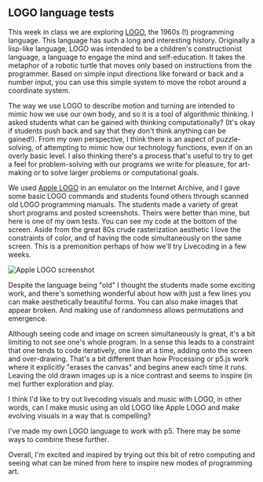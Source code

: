 ## LOGO language tests

This week in class we are exploring [LOGO](https://en.wikipedia.org/wiki/Logo_(programming_language)), the 1960s (!) programming language. This language has such a long and interesting history. Originally a lisp-like language, LOGO was intended to be a children's constructionist language, a language to engage the mind and self-education. It takes the metaphor of a robotic turtle that moves only based on instructions from the programmer. Based on simple input directions like forward or back and a number input, you can use this simple system to move the robot around a coordinate system. 

The way we use LOGO to describe motion and turning are intended to mimic how we use our own body, and so it is a tool of algorithmic thinking. I asked students what can be gained with thinking computationally? (It's okay if students push back and say that they don't think anything can be gained!). From my own perspective, I think there is an aspect of puzzle-solving, of attempting to mimic how our technology functions, even if on an overly basic level. I also thinking there's a process that's useful to try to get a feel for problem-solving with our programs we write for pleasure, for art-making or to solve larger problems or computational goals. 

We used [Apple LOGO](https://archive.org/details/Apple_Logo_II) in an emulator on the Internet Archive, and I gave some basic LOGO commands and students found others through scanned old LOGO programming manuals. The students made a variety of great short programs and posted screenshots. Theirs were better than mine, but here is one of my own tests. You can see my code at the bottom of the screen. Aside from the great 80s crude rasterization aesthetic I love the constraints of color, and of having the code simultaneously on the same screen. This is a premonition perhaps of how we'll try Livecoding in a few weeks.

![Apple LOGO screenshot]({{site.baseurl}}/MAME__Apple___e_enhanced_apple2ee_Mozilla_Firefox_2_5_2021_3_34_12_AM.png)

Despite the language being "old" I thought the students made some exciting work, and there's something wonderful about how with just a few lines you can make aesthetically beautiful forms. You can also make images that appear broken. And making use of randomness allows permutations and emergence. 

Although seeing code and image on screen simultaneously is great, it's a bit limiting to not see one's whole program. In a sense this leads to a constraint that one tends to code iteratively, one line at a time, adding onto the screen and over-drawing. That's a bit different than how Processing or p5.js work where it explicitly "erases the canvas" and begins anew each time it runs. Leaving the old drawn images up is a nice contrast and seems to inspire (in me) further exploration and play.

I think I'd like to try out livecoding visuals and music with LOGO, in other words, can I make music using an old LOGO like Apple LOGO and make evolving visuals in a way that is compelling? 

I've made my own LOGO language to work with p5. There may be some ways to combine these further.

Overall, I'm excited and inspired by trying out this bit of retro computing and seeing what can be mined from here to inspire new modes of programming art.

